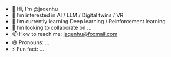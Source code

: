 - 👋 Hi, I’m @jaqenhu
- 👀 I’m interested in AI / LLM / Digital twins / VR
- 🌱 I’m currently learning Deep learning / Reinforcement learning
- 💞️ I’m looking to collaborate on ...
- 📫 How to reach me: jaqenhu@foxmail.com
- 😄 Pronouns: ...
- ⚡ Fun fact: ...

<!---
jaqenhu/jaqenhu is a ✨ special ✨ repository because its `README.md` (this file) appears on your GitHub profile.
You can click the Preview link to take a look at your changes.
--->
